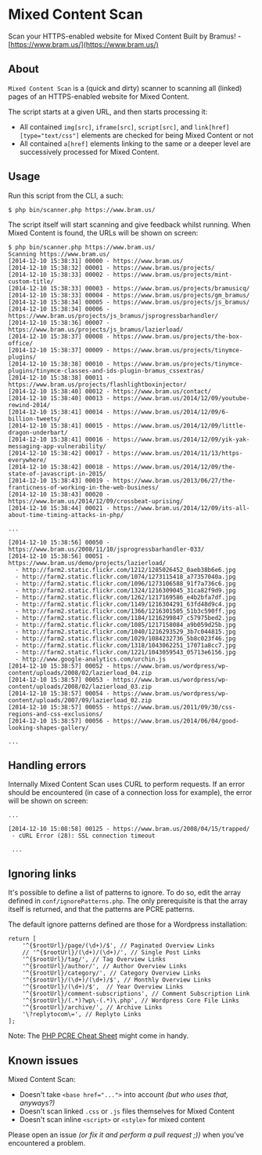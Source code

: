# Mixed Content Scan

Scan your HTTPS-enabled website for Mixed Content
Built by Bramus! - [https://www.bram.us/](https://www.bram.us/)

## About

`Mixed Content Scan` is a (quick and dirty) scanner to scanning all (linked) pages of an HTTPS-enabled website for Mixed Content.

The script starts at a given URL, and then starts processing it:

*  All contained `img[src]`, `iframe[src]`, `script[src]`, and `link[href][type="text/css"]` elements are checked for being Mixed Content or not
*  All contained `a[href]` elements linking to the same or a deeper level are successively processed for Mixed Content.

## Usage

Run this script from the CLI, a such:

```
$ php bin/scanner.php https://www.bram.us/
```

The script itself will start scanning and give feedback whilst running. When Mixed Content is found, the URLs will be shown on screen:

```
$ php bin/scanner.php https://www.bram.us/
Scanning https://www.bram.us/
[2014-12-10 15:38:31] 00000 - https://www.bram.us/
[2014-12-10 15:38:32] 00001 - https://www.bram.us/projects/
[2014-12-10 15:38:33] 00002 - https://www.bram.us/projects/mint-custom-title/
[2014-12-10 15:38:33] 00003 - https://www.bram.us/projects/bramusicq/
[2014-12-10 15:38:33] 00004 - https://www.bram.us/projects/gm_bramus/
[2014-12-10 15:38:34] 00005 - https://www.bram.us/projects/js_bramus/
[2014-12-10 15:38:34] 00006 - https://www.bram.us/projects/js_bramus/jsprogressbarhandler/
[2014-12-10 15:38:36] 00007 - https://www.bram.us/projects/js_bramus/lazierload/
[2014-12-10 15:38:37] 00008 - https://www.bram.us/projects/the-box-office/
[2014-12-10 15:38:37] 00009 - https://www.bram.us/projects/tinymce-plugins/
[2014-12-10 15:38:38] 00010 - https://www.bram.us/projects/tinymce-plugins/tinymce-classes-and-ids-plugin-bramus_cssextras/
[2014-12-10 15:38:38] 00011 - https://www.bram.us/projects/flashlightboxinjector/
[2014-12-10 15:38:40] 00012 - https://www.bram.us/contact/
[2014-12-10 15:38:40] 00013 - https://www.bram.us/2014/12/09/youtube-rewind-2014/
[2014-12-10 15:38:41] 00014 - https://www.bram.us/2014/12/09/6-billion-tweets/
[2014-12-10 15:38:41] 00015 - https://www.bram.us/2014/12/09/little-dragon-underbart/
[2014-12-10 15:38:41] 00016 - https://www.bram.us/2014/12/09/yik-yak-messaging-app-vulnerability/
[2014-12-10 15:38:42] 00017 - https://www.bram.us/2014/11/13/https-everywhere/
[2014-12-10 15:38:42] 00018 - https://www.bram.us/2014/12/09/the-state-of-javascript-in-2015/
[2014-12-10 15:38:43] 00019 - https://www.bram.us/2013/06/27/the-franticness-of-working-in-the-web-business/
[2014-12-10 15:38:43] 00020 - https://www.bram.us/2014/12/09/crossbeat-uprising/
[2014-12-10 15:38:44] 00021 - https://www.bram.us/2014/12/09/its-all-about-time-timing-attacks-in-php/

...

[2014-12-10 15:38:56] 00050 - https://www.bram.us/2008/11/10/jsprogressbarhandler-033/
[2014-12-10 15:38:56] 00051 - https://www.bram.us/demo/projects/lazierload/
  - http://farm2.static.flickr.com/1212/1285026452_0aeb38b6e6.jpg
  - http://farm2.static.flickr.com/1074/1273115418_a77357040a.jpg
  - http://farm2.static.flickr.com/1096/1273106588_91f7a736c6.jpg
  - http://farm2.static.flickr.com/1324/1216309045_31ca82f9d9.jpg
  - http://farm2.static.flickr.com/1262/1217169586_e4b2bfa7df.jpg
  - http://farm2.static.flickr.com/1149/1216304291_63fd48d9c4.jpg
  - http://farm2.static.flickr.com/1366/1216301505_51b3c590ff.jpg
  - http://farm2.static.flickr.com/1184/1216299847_c57975bed2.jpg
  - http://farm2.static.flickr.com/1085/1217158084_a9b059d25b.jpg
  - http://farm2.static.flickr.com/1040/1216293529_3b7c044815.jpg
  - http://farm2.static.flickr.com/1029/1084232736_5b8c023f46.jpg
  - http://farm2.static.flickr.com/1318/1043062251_17071a8cc7.jpg
  - http://farm2.static.flickr.com/1221/1043059543_05713e6156.jpg
  - http://www.google-analytics.com/urchin.js
[2014-12-10 15:38:57] 00052 - https://www.bram.us/wordpress/wp-content/uploads/2008/02/lazierload_04.zip
[2014-12-10 15:38:57] 00053 - https://www.bram.us/wordpress/wp-content/uploads/2008/02/lazierload_03.zip
[2014-12-10 15:38:57] 00054 - https://www.bram.us/wordpress/wp-content/uploads/2007/09/lazierload_02.zip
[2014-12-10 15:38:57] 00055 - https://www.bram.us/2011/09/30/css-regions-and-css-exclusions/
[2014-12-10 15:38:57] 00056 - https://www.bram.us/2014/06/04/good-looking-shapes-gallery/

...
```

## Handling errors

Internally Mixed Content Scan uses CURL to perform requests. If an error should be encountered (in case of a connection loss for example), the error will be shown on screen:

```
...

[2014-12-10 15:08:58] 00125 - https://www.bram.us/2008/04/15/trapped/
 - cURL Error (28): SSL connection timeout

 ...
```

## Ignoring links

It's possible to define a list of patterns to ignore. To do so, edit the array defined in `conf/ignorePatterns.php`. The only prerequisite is that the array itself is returned, and that the patterns are PCRE patterns.

The default ignore patterns defined are those for a Wordpress installation:

```
return [
	'^{$rootUrl}/page/(\d+)/$', // Paginated Overview Links
	// '^{$rootUrl}/(\d+)/(\d+)/', // Single Post Links
	'^{$rootUrl}/tag/', // Tag Overview Links
	'^{$rootUrl}/author/', // Author Overview Links
	'^{$rootUrl}/category/', // Category Overview Links
	'^{$rootUrl}/(\d+)/(\d+)/$', // Monthly Overview Links
	'^{$rootUrl}/(\d+)/$',  // Year Overview Links
	'^{$rootUrl}/comment-subscriptions', // Comment Subscription Link
	'^{$rootUrl}/(.*)?wp\-(.*)\.php', // Wordpress Core File Links
	'^{$rootUrl}/archive/', // Archive Links
	'\?replytocom\=', // Replyto Links
];
```

Note: The [PHP PCRE Cheat Sheet](https://www.cs.washington.edu/education/courses/190m/12sp/cheat-sheets/php-regex-cheat-sheet.pdf) might come in handy.

## Known issues

Mixed Content Scan:

* Doesn't take `<base href="...">` into account _(but who uses that, anyways?)_
* Doesn't scan linked `.css` or `.js` files themselves for Mixed Content
* Doesn't scan inline `<script>` or `<style>` for mixed content

Please open an issue _(or fix it and perform a pull request ;))_ when you've encountered a problem.
